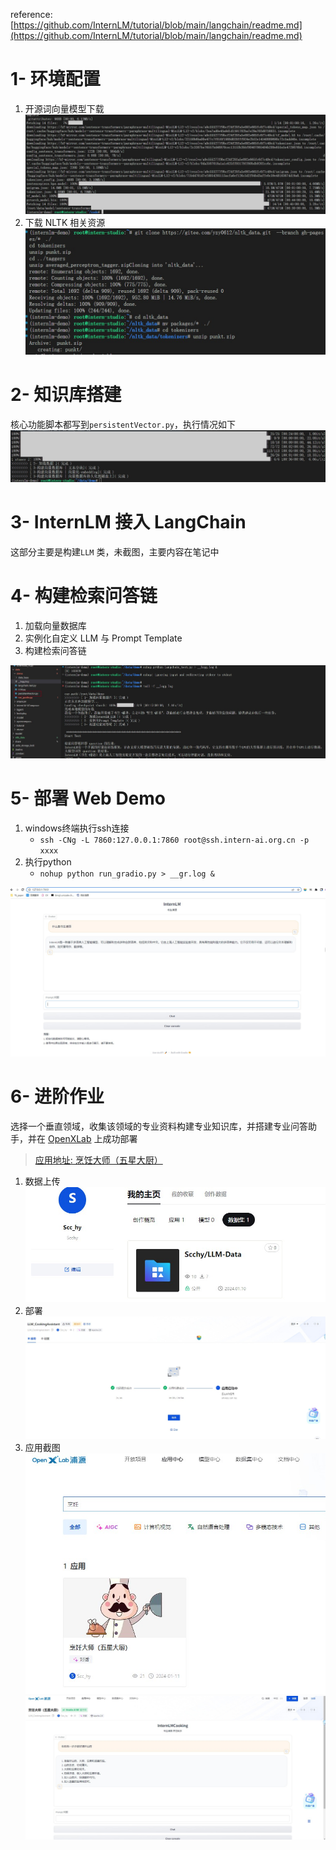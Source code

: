 reference: [https://github.com/InternLM/tutorial/blob/main/langchain/readme.md](https://github.com/InternLM/tutorial/blob/main/langchain/readme.md)


# 1- 环境配置

1. 开源词向量模型下载
![download](./pic/lc_download.jpg)
2. 下载 NLTK 相关资源
![NLTK](./pic/lc_nlk.jpg)

# 2- 知识库搭建

核心功能脚本都写到`persistentVector.py`，执行情况如下
![pv](./pic/lc_PV.jpg)


# 3- InternLM 接入 LangChain
这部分主要是构建`LLM` 类，未截图，主要内容在笔记中

# 4- 构建检索问答链

1. 加载向量数据库
2. 实例化自定义 LLM 与 Prompt Template
3. 构建检索问答链

![lc_test](./pic/lc_test.jpg)


# 5- 部署 Web Demo

1. windows终端执行ssh连接
    - `ssh -CNg -L 7860:127.0.0.1:7860 root@ssh.intern-ai.org.cn -p xxxx`
2. 执行python
    - `nohup python run_gradio.py > __gr.log &`

![demo](./pic/lc_demo.jpg)


# 6- 进阶作业

选择一个垂直领域，收集该领域的专业资料构建专业知识库，并搭建专业问答助手，并在 [OpenXLab](https://openxlab.org.cn/apps) 上成功部署
> [应用地址: 烹饪大师（五星大厨）](https://openxlab.org.cn/apps/detail/Scchy/LLM_CookingAssistant)

1. 数据上传
![data](./pic/openxlab_data.jpg)
2. 部署
![deploy](./pic/openxlab_deploy.jpg)
3. 应用截图 
![app2](./pic/openxlab_app2.jpg)
![app1](./pic/openxlab_app.jpg)

